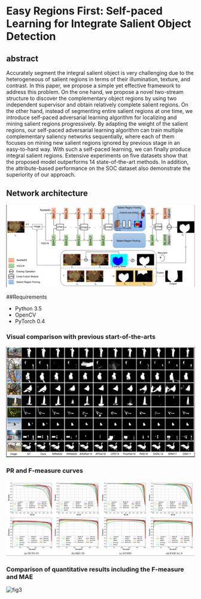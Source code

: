# Easy Regions First: Self-paced Learning for Integrate Salient Object Detection

## abstract

Accurately segment the integral salient object is very challenging due to the heterogeneous of salient regions in terms of their illumination, texture, and contrast. In this paper,  we propose a simple yet effective framework to address this problem. On the one hand, we propose a novel two-stream structure to discover the complementary object regions by using two independent  supervisor and obtain relatively complete salient regions. On the other hand, instead of segmenting entire salient regions at one time, we introduce self-paced adversarial learning algorithm for localizing and mining salient regions progressively. By adapting the weight of the salient regions, our self-paced adversarial learning  algorithm can train multiple complementary saliency networks sequentially, where each of them focuses on mining new salient regions ignored by previous stage in an easy-to-hard way. With such a self-paced learning, we can finally produce integral salient regions. Extensive experiments on five datasets show that the proposed model outperforms 14 state-of-the-art methods. In addition, the attribute-based performance on the SOC dataset also demonstrate the superiority of our approach.


## Network architecture

![fig1](./img/img/pipeline.png)


##Requirements
- Python 3.5
-  OpenCV
- PyTorch 0.4

### Visual comparison with previous start-of-the-arts

![fig1](./img/img/sal_map.png)

### PR and F-measure curves
![fig2](./img/img/pr.png)

###  Comparison of quantitative results including the F-measure and MAE
![fig3](./img/tab.png)
